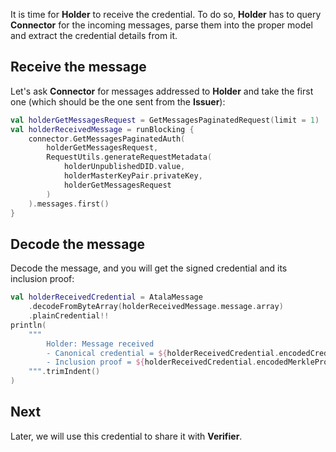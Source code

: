 It is time for **Holder** to receive the credential. To do so, **Holder** has to query **Connector** for the incoming messages, parse them into the proper model and extract the credential details from it.

## Receive the message

Let's ask **Connector** for messages addressed to **Holder** and take the first one (which should be the one sent from the **Issuer**):

```kotlin
val holderGetMessagesRequest = GetMessagesPaginatedRequest(limit = 1)
val holderReceivedMessage = runBlocking {
    connector.GetMessagesPaginatedAuth(
        holderGetMessagesRequest,
        RequestUtils.generateRequestMetadata(
            holderUnpublishedDID.value,
            holderMasterKeyPair.privateKey,
            holderGetMessagesRequest
        )
    ).messages.first()
}
```

## Decode the message

Decode the message, and you will get the signed credential and its inclusion proof:

```kotlin
val holderReceivedCredential = AtalaMessage
    .decodeFromByteArray(holderReceivedMessage.message.array)
    .plainCredential!!
println(
    """
        Holder: Message received
        - Canonical credential = ${holderReceivedCredential.encodedCredential}
        - Inclusion proof = ${holderReceivedCredential.encodedMerkleProof}
    """.trimIndent()
)
```

## Next

Later, we will use this credential to share it with **Verifier**.
